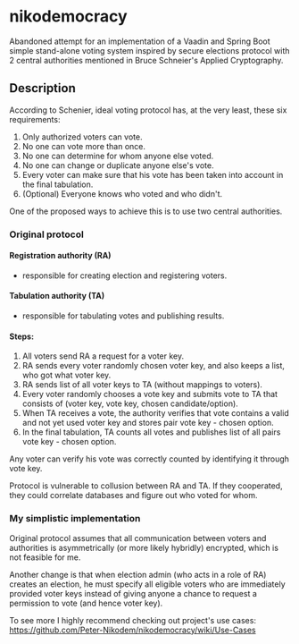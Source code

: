 # nikodemocracy
Abandoned attempt for an implementation of a Vaadin and Spring Boot simple stand-alone voting system inspired by secure elections protocol with 2 central authorities mentioned in Bruce Schneier's Applied Cryptography. 

## Description

According to Schenier, ideal voting protocol has, at the very least, these six requirements:
 1. Only authorized voters can vote.
 2. No one can vote more than once.
 3. No one can determine for whom anyone else voted.
 4. No one can change or duplicate anyone else's vote.
 5. Every voter can make sure that his vote has been taken into account in the final tabulation.
 6. (Optional) Everyone knows who voted and who didn't.

One of the proposed ways to achieve this is to use two central authorities.

### Original protocol

#### Registration authority (RA)
  - responsible for creating election and registering voters.

#### Tabulation authority (TA)
  - responsible for tabulating votes and publishing results.

#### Steps:
 1. All voters send RA a request for a voter key.
 2. RA sends every voter randomly chosen voter key, and also keeps a list, who got what voter key.
 3. RA sends list of all voter keys to TA (without mappings to voters).
 4. Every voter randomly chooses a vote key and submits vote to TA that consists of (voter key, vote key, chosen  candidate/option). 
 5. When TA receives a vote, the authority verifies that vote contains a valid and not yet used voter key and stores pair vote key - chosen option.
 6. In the final tabulation, TA counts all votes and publishes list of all pairs vote key - chosen option. 

Any voter can verify his vote was correctly counted by identifying it through vote key.

Protocol is vulnerable to collusion between RA and TA. If they cooperated, they could correlate databases and figure out who voted for whom.


### My simplistic implementation
Original protocol assumes that all communication between voters and authorities is asymmetrically (or more likely hybridly) encrypted, which is not feasible for me.

Another change is that when election admin (who acts in a role of RA) creates an election, he must specify all eligible voters who are immediately provided voter keys instead of giving anyone a chance to request a permission to vote (and hence voter key).  

To see more I highly recommend checking out project's use cases: https://github.com/Peter-Nikodem/nikodemocracy/wiki/Use-Cases
